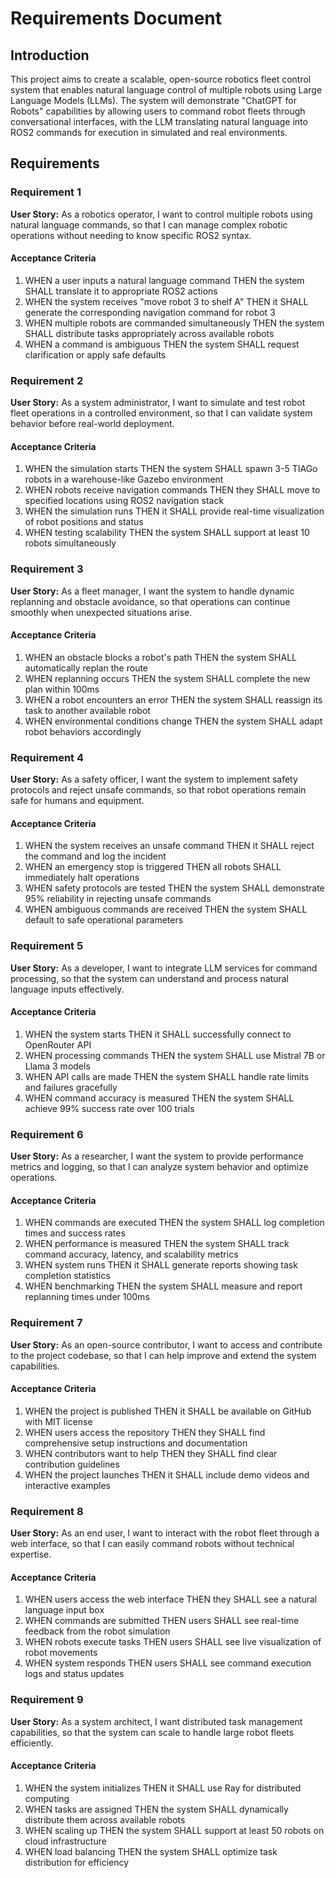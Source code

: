 # Requirements Document

## Introduction

This project aims to create a scalable, open-source robotics fleet control system that enables natural language control of multiple robots using Large Language Models (LLMs). The system will demonstrate "ChatGPT for Robots" capabilities by allowing users to command robot fleets through conversational interfaces, with the LLM translating natural language into ROS2 commands for execution in simulated and real environments.

## Requirements

### Requirement 1

**User Story:** As a robotics operator, I want to control multiple robots using natural language commands, so that I can manage complex robotic operations without needing to know specific ROS2 syntax.

#### Acceptance Criteria

1. WHEN a user inputs a natural language command THEN the system SHALL translate it to appropriate ROS2 actions
2. WHEN the system receives "move robot 3 to shelf A" THEN it SHALL generate the corresponding navigation command for robot 3
3. WHEN multiple robots are commanded simultaneously THEN the system SHALL distribute tasks appropriately across available robots
4. WHEN a command is ambiguous THEN the system SHALL request clarification or apply safe defaults

### Requirement 2

**User Story:** As a system administrator, I want to simulate and test robot fleet operations in a controlled environment, so that I can validate system behavior before real-world deployment.

#### Acceptance Criteria

1. WHEN the simulation starts THEN the system SHALL spawn 3-5 TIAGo robots in a warehouse-like Gazebo environment
2. WHEN robots receive navigation commands THEN they SHALL move to specified locations using ROS2 navigation stack
3. WHEN the simulation runs THEN it SHALL provide real-time visualization of robot positions and status
4. WHEN testing scalability THEN the system SHALL support at least 10 robots simultaneously

### Requirement 3

**User Story:** As a fleet manager, I want the system to handle dynamic replanning and obstacle avoidance, so that operations can continue smoothly when unexpected situations arise.

#### Acceptance Criteria

1. WHEN an obstacle blocks a robot's path THEN the system SHALL automatically replan the route
2. WHEN replanning occurs THEN the system SHALL complete the new plan within 100ms
3. WHEN a robot encounters an error THEN the system SHALL reassign its task to another available robot
4. WHEN environmental conditions change THEN the system SHALL adapt robot behaviors accordingly

### Requirement 4

**User Story:** As a safety officer, I want the system to implement safety protocols and reject unsafe commands, so that robot operations remain safe for humans and equipment.

#### Acceptance Criteria

1. WHEN the system receives an unsafe command THEN it SHALL reject the command and log the incident
2. WHEN an emergency stop is triggered THEN all robots SHALL immediately halt operations
3. WHEN safety protocols are tested THEN the system SHALL demonstrate 95% reliability in rejecting unsafe commands
4. WHEN ambiguous commands are received THEN the system SHALL default to safe operational parameters

### Requirement 5

**User Story:** As a developer, I want to integrate LLM services for command processing, so that the system can understand and process natural language inputs effectively.

#### Acceptance Criteria

1. WHEN the system starts THEN it SHALL successfully connect to OpenRouter API
2. WHEN processing commands THEN the system SHALL use Mistral 7B or Llama 3 models
3. WHEN API calls are made THEN the system SHALL handle rate limits and failures gracefully
4. WHEN command accuracy is measured THEN the system SHALL achieve 99% success rate over 100 trials

### Requirement 6

**User Story:** As a researcher, I want the system to provide performance metrics and logging, so that I can analyze system behavior and optimize operations.

#### Acceptance Criteria

1. WHEN commands are executed THEN the system SHALL log completion times and success rates
2. WHEN performance is measured THEN the system SHALL track command accuracy, latency, and scalability metrics
3. WHEN system runs THEN it SHALL generate reports showing task completion statistics
4. WHEN benchmarking THEN the system SHALL measure and report replanning times under 100ms

### Requirement 7

**User Story:** As an open-source contributor, I want to access and contribute to the project codebase, so that I can help improve and extend the system capabilities.

#### Acceptance Criteria

1. WHEN the project is published THEN it SHALL be available on GitHub with MIT license
2. WHEN users access the repository THEN they SHALL find comprehensive setup instructions and documentation
3. WHEN contributors want to help THEN they SHALL find clear contribution guidelines
4. WHEN the project launches THEN it SHALL include demo videos and interactive examples

### Requirement 8

**User Story:** As an end user, I want to interact with the robot fleet through a web interface, so that I can easily command robots without technical expertise.

#### Acceptance Criteria

1. WHEN users access the web interface THEN they SHALL see a natural language input box
2. WHEN commands are submitted THEN users SHALL see real-time feedback from the robot simulation
3. WHEN robots execute tasks THEN users SHALL see live visualization of robot movements
4. WHEN system responds THEN users SHALL see command execution logs and status updates

### Requirement 9

**User Story:** As a system architect, I want distributed task management capabilities, so that the system can scale to handle large robot fleets efficiently.

#### Acceptance Criteria

1. WHEN the system initializes THEN it SHALL use Ray for distributed computing
2. WHEN tasks are assigned THEN the system SHALL dynamically distribute them across available robots
3. WHEN scaling up THEN the system SHALL support at least 50 robots on cloud infrastructure
4. WHEN load balancing THEN the system SHALL optimize task distribution for efficiency